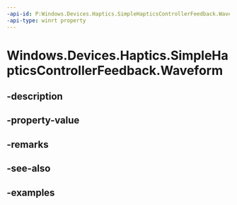 ```yaml
---
-api-id: P:Windows.Devices.Haptics.SimpleHapticsControllerFeedback.Waveform
-api-type: winrt property
---
```


<!-- Property syntax.
public ushort Waveform { get; }
-->

# Windows.Devices.Haptics.SimpleHapticsControllerFeedback.Waveform

## -description

## -property-value

## -remarks

## -see-also

## -examples

